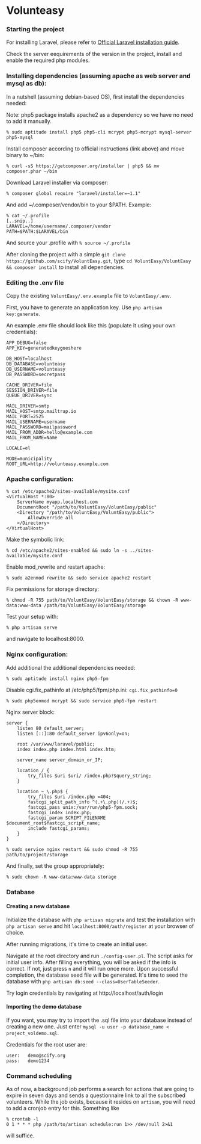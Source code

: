 # Volunteasy

### Starting the project

For installing Laravel, please refer to [Official Laravel installation
guide](http://laravel.com/docs/5.1).

Check the server eequirements of the version in the project, install and enable the required php modules.

### Installing dependencies (assuming apache as web server and mysql as db):

In a nutshell (assuming debian-based OS), first install the dependencies needed:

Note: php5 package installs apache2 as a dependency so we have no need to add
it manually.

`% sudo aptitude install php5 php5-cli mcrypt php5-mcrypt mysql-server php5-mysql`

Install composer according to official instructions (link above) and move binary to ~/bin:

`% curl -sS https://getcomposer.org/installer | php5 && mv composer.phar ~/bin`

Download Laravel installer via composer:

`% composer global require "laravel/installer=~1.1"`

And add ~/.composer/vendor/bin to your $PATH. Example:

```
% cat ~/.profile
[..snip..]
LARAVEL=/home/username/.composer/vendor
PATH=$PATH:$LARAVEL/bin
```

And source your .profile with `% source ~/.profile`

After cloning the project with a simple `git clone https://github.com/scify/VoluntEasy.git`, type `cd VoluntEasy/VoluntEasy && composer install` to install all dependencies.

### Editing the .env file

Copy the existing `VoluntEasy/.env.example` file to `VoluntEasy/.env`.

First, you have to generate an application key. Use `php artisan key:generate`.

An example .env file should look like this (populate it using your own credentials):

```
APP_DEBUG=false
APP_KEY=generatedkeygoeshere

DB_HOST=localhost
DB_DATABASE=volunteasy
DB_USERNAME=volunteasy
DB_PASSWORD=secretpass

CACHE_DRIVER=file
SESSION_DRIVER=file
QUEUE_DRIVER=sync

MAIL_DRIVER=smtp
MAIL_HOST=smtp.mailtrap.io
MAIL_PORT=2525
MAIL_USERNAME=username
MAIL_PASSWORD=mailpassword
MAIL_FROM_ADDR=hello@example.com
MAIL_FROM_NAME=Name

LOCALE=el

MODE=municipality
ROOT_URL=http://volunteasy.example.com
```

### Apache configuration:

```
% cat /etc/apache2/sites-available/mysite.conf
<VirtualHost *:80>
	ServerName myapp.localhost.com
	DocumentRoot "/path/to/VoluntEasy/VoluntEasy/public"
	<Directory "/path/to/VoluntEasy/VoluntEasy/public">
		AllowOverride all
	</Directory>
</VirtualHost>
```

Make the symbolic link:

`% cd /etc/apache2/sites-enabled && sudo ln -s ../sites-available/mysite.conf`

Enable mod_rewrite and restart apache:

`% sudo a2enmod rewrite && sudo service apache2 restart`

Fix permissions for storage directory:

`% chmod -R 755 path/to/VoluntEasy/VoluntEasy/storage && chown -R www-data:www-data /path/to/VoluntEasy/VoluntEasy/storage`

Test your setup with:

`% php artisan serve`

and navigate to localhost:8000.


### Nginx configuration:

Add additional the additional dependencies needed:

`% sudo aptitude install nginx php5-fpm`

Disable cgi.fix_pathinfo at /etc/php5/fpm/php.ini: `cgi.fix_pathinfo=0`

`% sudo php5enmod mcrypt && sudo service php5-fpm restart`

Nginx server block:

```
server {
    listen 80 default_server;
    listen [::]:80 default_server ipv6only=on;

    root /var/www/laravel/public;
    index index.php index.html index.htm;

    server_name server_domain_or_IP;

    location / {
        try_files $uri $uri/ /index.php?$query_string;
    }

    location ~ \.php$ {
        try_files $uri /index.php =404;
        fastcgi_split_path_info ^(.+\.php)(/.+)$;
        fastcgi_pass unix:/var/run/php5-fpm.sock;
        fastcgi_index index.php;
        fastcgi_param SCRIPT_FILENAME $document_root$fastcgi_script_name;
        include fastcgi_params;
    }
}
```

`% sudo service nginx restart && sudo chmod -R 755 path/to/project/storage`

And finally, set the group appropriately:

`% sudo chown -R www-data:www-data storage`

### Database

#### Creating a new database

Initialize the database with `php artisan migrate` and test the installation with `php artisan serve` and hit `localhost:8000/auth/register` at your browser of choice.

After running migrations, it's time to create an initial user.

Navigate at the root directory and run `./config-user.pl`. The script asks for initial user info. After filling everything, you will be asked if the info is correct. If not, just press `n` and it will run once more. Upon successful completion, the database seed file will be generated. It's time to seed the database with `php artisan db:seed --class=UserTableSeeder`.


Try login credentials by navigating at http://localhost/auth/login

#### Importing the demo database

If you want, you may try to import the .sql file into your database instead of
creating a new one. Just enter `mysql -u user -p database_name < project_voldemo.sql`.

Credentials for the root user are:

```
user:	demo@scify.org
pass:	demo1234
```

### Command scheduling

As of now, a background job performs a search for actions that are going to expire in seven days and sends a questionnaire link to all the subscribed volunteers. While the job exists, because it resides on `artisan`, you will need to add a cronjob entry for this.
Something like
```
% crontab -l
0 1 * * * php /path/to/artisan schedule:run 1>> /dev/null 2>&1
```
will suffice.
